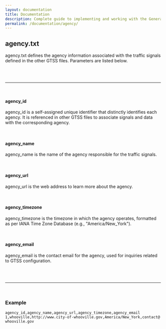 ```yaml
---
layout: documentation
title: Documentation
description: Complete guide to implementing and working with the General Traffic Signal Specification (GTSS).
permalink: /documentation/agency/
---
```


## agency.txt

agency.txt defines the agency information associated with the traffic signals defined in the other GTSS files. Parameters are listed below.

<br>
<br>

<hr>
<br>

#### agency_id

agency_id is a self-assigned unique identifier that distinctly identifies each agency. It is referenced in other GTSS files to associate signals and data with the corresponding agency.

<br>

#### agency_name

agency_name is the name of the agency responsible for the traffic signals.

<br>

#### agency_url

agency_url is the web address to learn more about the agency.

<br>

#### agency_timezone

agency_timezone is the timezone in which the agency operates, formatted as per IANA Time Zone Database (e.g., "America/New_York").

<br>

#### agency_email

agency_email is the contact email for the agency, used for inquiries related to GTSS configuration.

<br>
<br>

<hr>
<br>

### Example

```csv
agency_id,agency_name,agency_url,agency_timezone,agency_email
1,whooville,http://www.city-of-whooville.gov,America/New_York,contact@
whooville.gov
```
